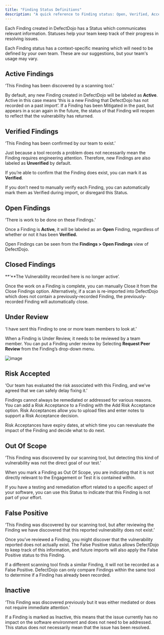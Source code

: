 ```yaml
---
title: "Finding Status Definitions"
description: "A quick reference to Finding status: Open, Verified, Accepted.."
---
```


Each Finding created in DefectDojo has a Status which communicates relevant information. Statuses help your team keep track of their progress in resolving issues.



Each Finding status has a context\-specific meaning which will need to be defined by your own team. These are our suggestions, but your team's usage may vary.



## **Active** **Findings**


‘This Finding has been discovered by a scanning tool.’



By default, any new Finding created in DefectDojo will be labeled as **Active**. Active in this case means ‘this is a new Finding that DefectDojo has not recorded on a past import’. If a Finding has been Mitigated in the past, but appears in a scan again in the future, the status of that Finding will reopen to reflect that the vulnerability has returned.



## **Verified Findings**


‘This Finding has been confirmed by our team to exist.’



Just because a tool records a problem does not necessarily mean the Finding requires engineering attention. Therefore, new Findings are also labeled as **Unverified** by default. 



If you’re able to confirm that the Finding does exist, you can mark it as **Verified**.



If you don’t need to manually verify each Finding, you can automatically mark them as Verified during import, or disregard this Status.



## **Open Findings**


‘There is work to be done on these Findings.’



Once a Finding is **Active**, it will be labeled as an **Open** Finding, regardless of whether or not it has been **Verified.**



Open Findings can be seen from the **Findings \> Open Findings** view of DefectDojo.



## **Closed Findings**


**‘**The Vulnerability recorded here is no longer active’.



Once the work on a Finding is complete, you can manually Close it from the Close Findings option. Alternatively, if a scan is re\-imported into DefectDojo which does not contain a previously\-recorded Finding, the previously\-recorded Finding will automatically close.



## **Under Review**


‘I have sent this Finding to one or more team members to look at.’



When a Finding is Under Review, it needs to be reviewed by a team member. You can put a Finding under review by Selecting **Request Peer Review** from the Finding’s drop\-down menu.




![image](images/Finding_Status_Definitions.png)

## **Risk Accepted**


‘Our team has evaluated the risk associated with this Finding, and we’ve agreed that we can safely delay fixing it.’



Findings cannot always be remediated or addressed for various reasons. You can add a Risk Acceptance to a Finding with the Add Risk Acceptance option. Risk Acceptances allow you to upload files and enter notes to support a Risk Acceptance decision.



Risk Acceptances have expiry dates, at which time you can reevaluate the impact of the Finding and decide what to do next.




## **Out Of Scope**


‘This Finding was discovered by our scanning tool, but detecting this kind of vulnerability was not the direct goal of our test.’



When you mark a Finding as Out Of Scope, you are indicating that it is not directly relevant to the Engagement or Test it is contained within.



If you have a testing and remediation effort related to a specific aspect of your software, you can use this Status to indicate that this Finding is not part of your effort.




## **False Positive**


‘This Finding was discovered by our scanning tool, but after reviewing the Finding we have discovered that this reported vulnerability does not exist.’



Once you’ve reviewed a Finding, you might discover that the vulnerability reported does not actually exist. The False Positive status allows DefectDojo to keep track of this information, and future imports will also apply the False Positive status to this Finding.



If a different scanning tool finds a similar Finding, it will not be recorded as a False Positive. DefectDojo can only compare Findings within the same tool to determine if a Finding has already been recorded.




## **Inactive**


‘This Finding was discovered previously but it was either mediated or does not require immediate attention.’



If a Finding is marked as Inactive, this means that the issue currently has no impact on the software environment and does not need to be addressed. This status does not necessarily mean that the issue has been resolved.

